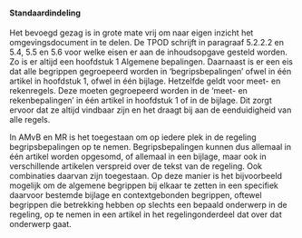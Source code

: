 #### Standaardindeling

Het bevoegd gezag is in grote mate vrij om naar eigen inzicht het
omgevingsdocument in te delen. De TPOD schrijft in paragraaf 5.2.2.2 en 5.4, 5.5
en 5.6 voor welke eisen er aan de inhoudsopgave gesteld worden. Zo is er altijd
een hoofdstuk 1 Algemene bepalingen. Daarnaast is er een eis dat alle begrippen
gegroepeerd worden in ‘begripsbepalingen’ ofwel in één artikel in hoofdstuk 1,
ofwel in één bijlage. Hetzelfde geldt voor meet- en rekenregels. Deze moeten
gegroepeerd worden in de ‘meet- en rekenbepalingen’ in één artikel in hoofdstuk
1 of in de bijlage. Dit zorgt ervoor dat ze altijd vindbaar zijn en het draagt
bij aan de eenduidigheid van alle regels.

In AMvB en MR is het toegestaan om op iedere plek in de regeling
begripsbepalingen op te nemen. Begripsbepalingen kunnen dus allemaal in één
artikel worden opgesomd, of allemaal in een bijlage, maar ook in verschillende
artikelen verspreid over de tekst van de regeling. Ook combinaties daarvan zijn
toegestaan. Op deze manier is het bijvoorbeeld mogelijk om de algemene begrippen
bij elkaar te zetten in een specifiek daarvoor bestemde bijlage en
contextgebonden begrippen, oftewel begrippen die betrekking hebben op slechts
een bepaald onderwerp in de regeling, op te nemen in een artikel in het
regelingonderdeel dat over dat onderwerp gaat.

